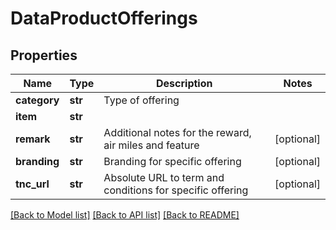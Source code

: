 # DataProductOfferings

## Properties
Name | Type | Description | Notes
------------ | ------------- | ------------- | -------------
**category** | **str** | Type of offering | 
**item** | **str** |  | 
**remark** | **str** | Additional notes for the reward, air miles and feature | [optional] 
**branding** | **str** | Branding for specific offering | [optional] 
**tnc_url** | **str** | Absolute URL to term and conditions for specific offering | [optional] 

[[Back to Model list]](../README.md#documentation-for-models) [[Back to API list]](../README.md#documentation-for-api-endpoints) [[Back to README]](../README.md)

